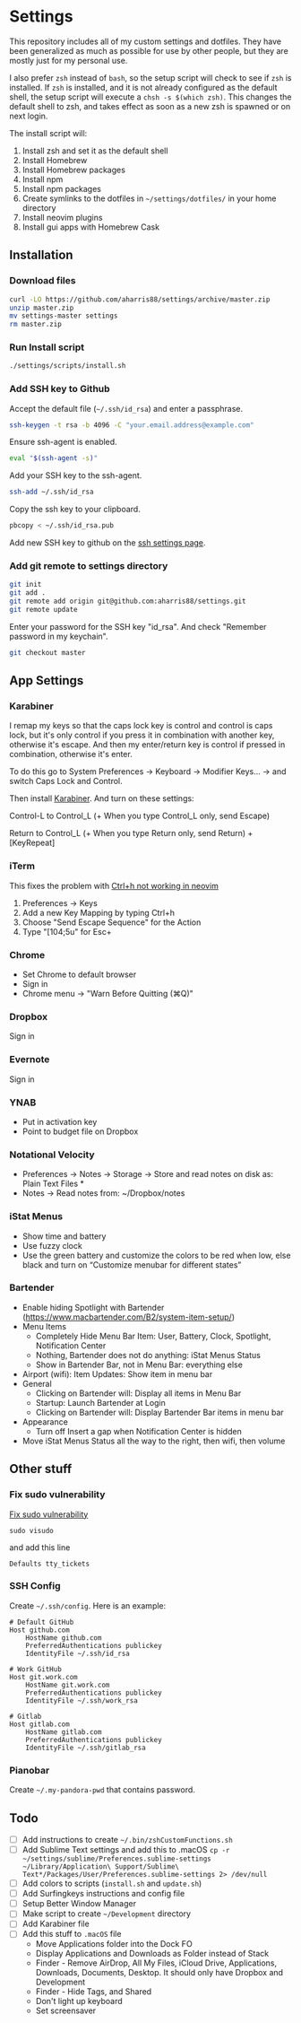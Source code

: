 # Settings

This repository includes all of my custom settings and dotfiles. They have been generalized as much as possible for use by other people, but they are mostly just for my personal use.

I also prefer `zsh` instead of `bash`, so the setup script will check to see if `zsh` is installed.  If `zsh` is installed, and it is not already configured as the default shell, the setup script will execute a `chsh -s $(which zsh)`.  This changes the default shell to zsh, and takes effect as soon as a new zsh is spawned or on next login.

The install script will:

1. Install zsh and set it as the default shell
1. Install Homebrew
1. Install Homebrew packages
1. Install npm
1. Install npm packages
1. Create symlinks to the dotfiles in `~/settings/dotfiles/` in your home directory
1. Install neovim plugins
1. Install gui apps with Homebrew Cask

## Installation

### Download files
``` bash
curl -LO https://github.com/aharris88/settings/archive/master.zip
unzip master.zip
mv settings-master settings
rm master.zip
```

### Run Install script

```bash
./settings/scripts/install.sh
```

### Add SSH key to Github

Accept the default file (`~/.ssh/id_rsa`) and enter a passphrase.

```bash
ssh-keygen -t rsa -b 4096 -C "your.email.address@example.com"
```

Ensure ssh-agent is enabled.

```bash
eval "$(ssh-agent -s)"
```

Add your SSH key to the ssh-agent.

```bash
ssh-add ~/.ssh/id_rsa
```

Copy the ssh key to your clipboard.

```bash
pbcopy < ~/.ssh/id_rsa.pub
```

Add new SSH key to github on the [ssh settings page](https://github.com/settings/ssh).

### Add git remote to settings directory

```bash
git init
git add .
git remote add origin git@github.com:aharris88/settings.git
git remote update
```

Enter your password for the SSH key "id_rsa". And check "Remember password in my keychain".

```bash
git checkout master
```

## App Settings

### Karabiner

I remap my keys so that the caps lock key is control and control is caps lock, but it's only control if you press it in combination with another key, otherwise it's escape. And then my enter/return key is control if pressed in combination, otherwise it's enter.

To do this go to System Preferences -> Keyboard -> Modifier Keys... -> and switch Caps Lock and Control.

Then install [Karabiner](https://github.com/tekezo/Karabiner). And turn on these settings:

Control-L to Control_L (+ When you type Control_L only, send Escape)

Return to Control_L (+ When you type Return only, send Return) + [KeyRepeat]

### iTerm

This fixes the problem with [Ctrl+h not working in neovim](https://github.com/neovim/neovim/issues/2048)

1. Preferences -> Keys
1. Add a new Key Mapping by typing Ctrl+h
1. Choose "Send Escape Sequence" for the Action
1. Type "[104;5u" for Esc+

### Chrome

- Set Chrome to default browser
- Sign in
- Chrome menu -> "Warn Before Quitting (⌘Q)"

### Dropbox

Sign in

### Evernote

Sign in

### YNAB

- Put in activation key
- Point to budget file on Dropbox

### Notational Velocity

- Preferences -> Notes -> Storage -> Store and read notes on disk as: Plain Text Files *
- Notes -> Read notes from: ~/Dropbox/notes

### iStat Menus

- Show time and battery
- Use fuzzy clock
- Use the green battery and customize the colors to be red when low, else black and turn on “Customize menubar for different states”

### Bartender

- Enable hiding Spotlight with Bartender (https://www.macbartender.com/B2/system-item-setup/)
- Menu Items
  - Completely Hide Menu Bar Item: User, Battery, Clock, Spotlight, Notification Center
  - Nothing, Bartender does not do anything: iStat Menus Status
  - Show in Bartender Bar, not in Menu Bar: everything else
- Airport (wifi): Item Updates: Show item in menu bar
- General
  - Clicking on Bartender will: Display all items in Menu Bar
  - Startup: Launch Bartender at Login
  - Clicking on Bartender will: Display Bartender Bar items in menu bar
- Appearance
  - Turn off Insert a gap when Notification Center is hidden
- Move iStat Menus Status all the way to the right, then wifi, then volume

## Other stuff

### Fix sudo vulnerability

[Fix sudo vulnerability](http://blog.rongarret.info/2015/08/psa-beware-of-sudo-on-os-x.html)
```
sudo visudo
```

and add this line

```
Defaults tty_tickets
```

### SSH Config

Create `~/.ssh/config`. Here is an example:

```
# Default GitHub
Host github.com
    HostName github.com
    PreferredAuthentications publickey
    IdentityFile ~/.ssh/id_rsa

# Work GitHub
Host git.work.com
    HostName git.work.com
    PreferredAuthentications publickey
    IdentityFile ~/.ssh/work_rsa

# Gitlab
Host gitlab.com
    HostName gitlab.com
    PreferredAuthentications publickey
    IdentityFile ~/.ssh/gitlab_rsa
```

### Pianobar

Create `~/.my-pandora-pwd` that contains password.


## Todo

- [ ] Add instructions to create `~/.bin/zshCustomFunctions.sh`
- [ ] Add Sublime Text settings and add this to .macOS
    `cp -r ~/settings/sublime/Preferences.sublime-settings ~/Library/Application\ Support/Sublime\ Text*/Packages/User/Preferences.sublime-settings 2> /dev/null`
- [ ] Add colors to scripts (`install.sh` and `update.sh`)
- [ ] Add Surfingkeys instructions and config file
- [ ] Setup Better Window Manager
- [ ] Make script to create `~/Development` directory
- [ ] Add Karabiner file
- [ ] Add this stuff to `.macOS` file
    - Move Applications folder into the Dock FO
    - Display Applications and Downloads as Folder instead of Stack
    - Finder - Remove AirDrop, All My Files, iCloud Drive, Applications, Downloads, Documents, Desktop. It should only have Dropbox and Development
    - Finder - Hide Tags, and Shared
    - Don't light up keyboard
    - Set screensaver
